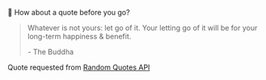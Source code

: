 📣 How about a quote before you go?

> Whatever is not yours: let go of it. Your letting go of it will be for your long-term happiness & benefit.
>
> <p>- The Buddha</p>

Quote requested from [Random Quotes API](https://github.com/lukePeavey/quotable)
